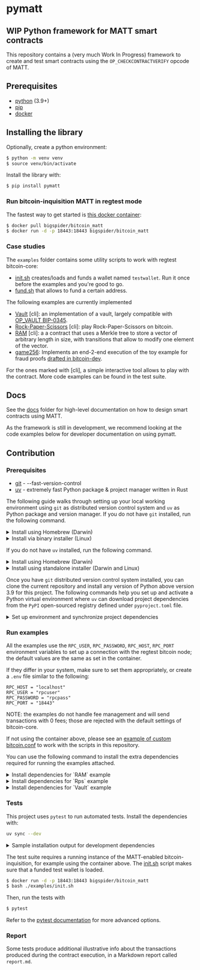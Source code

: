 # pymatt

## WIP Python framework for MATT smart contracts

This repository contains a (very much Work In Progress) framework to create and test
smart contracts using the `OP_CHECKCONTRACTVERIFY` opcode of MATT.

## Prerequisites

  * [python](https://www.python.org) (3.9+)
  * [pip](https://pypi.org/project/pip)
  * [docker](https://www.docker.com)

## Installing the library

Optionally, create a python environment:

```bash
$ python -m venv venv
$ source venv/bin/activate
```

Install the library with:

```bash
$ pip install pymatt
```

### Run bitcoin-inquisition MATT in regtest mode

The fastest way to get started is [this docker container](https://github.com/Merkleize/docker):

```bash
$ docker pull bigspider/bitcoin_matt
$ docker run -d -p 18443:18443 bigspider/bitcoin_matt
```

### Case studies

The `examples` folder contains some utility scripts to work with regtest bitcoin-core:
- [init.sh](examples/init.sh) creates/loads and funds a wallet named `testwallet`. Run it once before the
examples and you're good to go.
- [fund.sh](examples/fund.sh) that allows to fund a certain address.

The following examples are currently implemented

- [Vault](examples/vault) [cli]: an implementation of a vault, largely compatible with [OP_VAULT BIP-0345](https://github.com/bitcoin/bips/pull/1421).
- [Rock-Paper-Scissors](examples/rps) [cli]: play Rock-Paper-Scissors on bitcoin.
- [RAM](examples/ram) [cli]: a a contract that uses a Merkle tree to store a vector of arbitrary
length in size, with transitions that allow to modify one element of the vector.
- [game256](examples/game256): Implements an end-2-end execution of the toy example for fraud proofs [drafted in bitcoin-dev](https://lists.linuxfoundation.org/pipermail/bitcoin-dev/2022-November/021205.html).

For the ones marked with [cli], a simple interactive tool allows to play with the contract.
More code examples can be found in the test suite.

## Docs

See the [docs](./docs) folder for high-level documentation on how to design smart contracts using MATT.

As the framework is still in development, we recommend looking at the code examples below for
developer documentation on using pymatt.

## Contribution

### Prerequisites

* [git](https://git-scm.com/) - --fast-version-control
* [uv](https://docs.astral.sh/uv) - extremely fast Python package & project manager written in Rust


The following guide walks through setting up your local working environment using `git`
as distributed version control system and `uv` as Python package and version manager.
If you do not have `git` installed, run the following command.

<details>
  <summary> Install using Homebrew (Darwin) </summary>
  
  ```bash
  brew install git
  ```
</details>

<details>
  <summary> Install via binary installer (Linux) </summary>
  
  * Debian-based package management
  ```bash
  sudo apt install git-all
  ```

  * Fedora-based package management
  ```bash
  sudo dnf install git-all
  ```
</details>

If you do not have `uv` installed, run the following command.

<details>
  <summary> Install using Homebrew (Darwin) </summary>

  ```bash
  brew install uv
  ```
</details>

<details>
  <summary> Install using standalone installer (Darwin and Linux) </summary>

  ```bash
  curl -LsSf https://astral.sh/uv/install.sh | sh
  ```
</details>

Once you have `git` distributed version control system installed, you can
clone the current repository and  install any version of Python above version
3.9 for this project. The following commands help you set up and activate a
Python virtual environment where `uv` can download project dependencies from the `PyPI`
open-sourced registry defined under `pyproject.toml` file.

<details>
  <summary> Set up environment and synchronize project dependencies </summary>

  ```bash
  git clone git@github.com:Merkleize/pymatt.git
  cd pymatt
  uv venv --python 3.9
  source .venv/bin/activate
  uv sync --dev
  ```
</details>

### Run examples

All the examples use the `RPC_USER`, `RPC_PASSWORD`, `RPC_HOST`, `RPC_PORT` environment variables
to set up a connection with the regtest bitcoin node; the default values are the same as set
in the container.

If they differ in your system, make sure to set them appropriately, or create a `.env` file
similar to the following:

```
RPC_HOST = "localhost"
RPC_USER = "rpcuser"
RPC_PASSWORD = "rpcpass"
RPC_PORT = "18443"
```

NOTE: the examples do not handle fee management and will send transactions with 0 fees; those
are rejected with the default settings of bitcoin-core.

If not using the container above, please see an [example of custom bitcoin.conf](https://github.com/Merkleize/docker/blob/master/bitcoin.conf)
to work with the scripts in this repository.

You can use the following command to install the extra dependencies required for
running the examples attached.

<details>
  <summary> Install dependencies for `RAM` example </summary>

  ```bash
  uv sync --dev --extra ram
  ```
</details>

<details>
  <summary> Install dependencies for `Rps` example </summary>

  ```bash
  uv sync --dev --extra rps
  ```
</details>

<details>
  <summary> Install dependencies for `Vault` example </summary>

  ```bash
  uv sync --dev --extra vault
  ```
</details>

### Tests

This project uses `pytest` to run automated tests. Install the dependencies with:

```bash
uv sync --dev
```

<details>
  <summary> Sample installation output for development dependencies </summary>

  ```bash
  $ uv sync --dev
  > Resolved 30 packages in 0.35ms
  > Installed 24 packages in 124ms
  >  + attrs==25.3.0
  >  + bokeh==3.1.1
  >  + contourpy==1.1.1
  >  + iniconfig==2.1.0
  >  + jinja2==3.1.6
  >  + markupsafe==2.1.5
  >  + matt==0.0.1 (from file:///path/to/your/local/workspace/pymatt)
  >  + networkx==3.1
  >  + numpy==1.24.4
  >  + packaging==25.0
  >  + pandas==2.0.3
  >  + pillow==10.4.0
  >  + pluggy==1.5.0
  >  + py==1.11.0
  >  + pytest==6.2.5
  >  + python-dateutil==2.9.0.post0
  >  + pytz==2025.2
  >  + pyyaml==6.0.2
  >  + six==1.17.0
  >  + toml==0.10.2
  >  + tornado==6.4.2
  >  + typing-extensions==4.13.2
  >  + tzdata==2025.2
  >  + xyzservices==2025.4.0
  ```
</details>

The test suite requires a running instance of the MATT-enabled bitcoin-inquisition,
for example using the container above. The [init.sh](examples/init.sh) script makes
sure that a funded test wallet is loaded.

```bash
$ docker run -d -p 18443:18443 bigspider/bitcoin_matt
$ bash ./examples/init.sh
```

Then, run the tests with 

```bash
$ pytest
```

Refer to the [pytest documentation](https://docs.pytest.org/) for more advanced options.

### Report

Some tests produce additional illustrative info about the transactions produced during
the contract execution, in a Markdown report called `report.md`.
